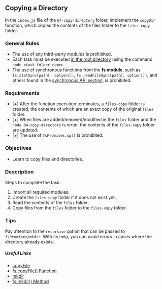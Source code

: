## Copying a Directory

In the `index.js` file of the `04-copy-directory` folder, implement the `copyDir` function, which copies the contents of the files folder to the `files-copy` folder.

### General Rules

- The use of any third-party modules is prohibited.
- Each task must be executed <u>in the root directory</u> using the command `node <task folder name>`.
- The use of synchronous functions from the **fs module**, such as `fs.statSync(path[, options])`, `fs.readFileSync(path[, options])`, and others found in the [synchronous API section](https://nodejs.org/api/fs.html#fs_synchronous_api), is prohibited.

### Requirements

- [+] After the function execution terminates, a `files-copy` folder is created, the contents of which are an exact copy of the original `files` folder.
- [+] When files are added/removed/modified in the `files` folder and the `node 04-copy-directory` is rerun, the contents of the `files-copy` folder are updated.
- [+] The use of `fsPromises.cp()` is prohibited.

### Objectives

- Learn to copy files and directories.

### Description

Steps to complete the task:

1. Import all required modules.
2. Create the `files-copy` folder if it does not exist yet.
3. Read the contents of the `files` folder.
4. Copy files from the `files` folder to the `files-copy` folder.

### Tips

Pay attention to the `recursive` option that can be passed to `fsPromises/mkdir`. With its help, you can avoid errors in cases where the directory already exists.

##### Useful Links

- [copyFile](https://nodejs.org/api/fs.html#fs_fspromises_copyfile_src_dest_mode)
- [fs.copyFile() Function](https://www.geeksforgeeks.org/node-js-fs-copyfile-function/)
- [mkdir](https://nodejs.org/api/fs.html#fs_fspromises_mkdir_path_options)
- [fs.mkdir() Method](https://www.geeksforgeeks.org/node-js-fs-mkdir-method/)
